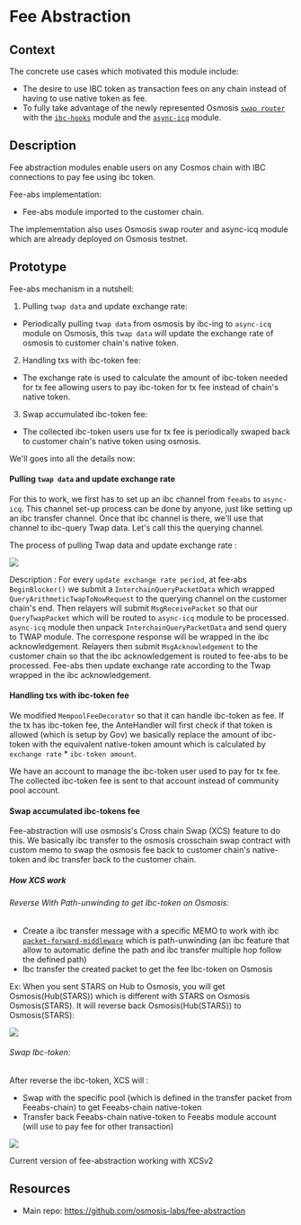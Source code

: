 # Fee Abstraction
## Context 

The concrete use cases which motivated this module include:
 - The desire to use IBC token as transaction fees on any chain instead of having to use native token as fee.
 - To fully take advantage of the newly represented Osmosis [``swap router``](https://github.com/osmosis-labs/osmosis/tree/main/cosmwasm/contracts) with the [``ibc-hooks``](https://github.com/osmosis-labs/osmosis/tree/main/x/ibc-hooks) module and the [``async-icq``](https://github.com/strangelove-ventures/async-icq) module.
 
## Description 

Fee abstraction modules enable users on any Cosmos chain with IBC connections to pay fee using ibc token.

Fee-abs implementation:
 - Fee-abs module imported to the customer chain.

The implememtation also uses Osmosis swap router and async-icq module which are already deployed on Osmosis testnet. 

## Prototype

Fee-abs mechanism in a nutshell:
 1. Pulling `twap data` and update exchange rate: 
 - Periodically pulling `twap data` from osmosis by ibc-ing to `async-icq` module on Osmosis, this `twap data` will update the exchange rate of osmosis to customer chain's native token. 
 2. Handling txs with ibc-token fee: 
 - The exchange rate is used to calculate the amount of ibc-token needed for tx fee allowing users to pay ibc-token for tx fee instead of chain's native token.
 3. Swap accumulated ibc-token fee:
 - The collected ibc-token users use for tx fee is periodically swaped back to customer chain's native token using osmosis.

We'll goes into all the details now:

#### Pulling `twap data` and update exchange rate
For this to work, we first has to set up an ibc channel from `feeabs` to `async-icq`. This channel set-up process can be done by anyone, just like setting up an ibc transfer channel. Once that ibc channel is there, we'll use that channel to ibc-query Twap data. Let's call this the querying channel.

The process of pulling Twap data and update exchange rate :

![](https://i.imgur.com/HJ9a26H.png)

Description :
    For every `update exchange rate period`, at fee-abs `BeginBlocker()` we submit a `InterchainQueryPacketData` which wrapped `QueryArithmeticTwapToNowRequest` to the querying channel on the customer chain's end. Then relayers will submit `MsgReceivePacket` so that our `QueryTwapPacket` which will be routed to `async-icq` module to be processed. `async-icq` module then unpack `InterchainQueryPacketData` and send query to TWAP module. The correspone response will be wrapped in the ibc acknowledgement. Relayers then submit `MsgAcknowledgement` to the customer chain so that the ibc acknowledgement is routed to fee-abs to be processed. Fee-abs then update exchange rate according to the Twap wrapped in the ibc acknowledgement.

#### Handling txs with ibc-token fee
We modified `MempoolFeeDecorator` so that it can handle ibc-token as fee. If the tx has ibc-token fee, the AnteHandler will first check if that token is allowed (which is setup by Gov) we basically replace the amount of ibc-token with the equivalent native-token amount which is calculated by `exchange rate` * `ibc-token amount`.

We have an account to manage the ibc-token user used to pay for tx fee. The collected ibc-token fee is sent to that account instead of community pool account.

#### Swap accumulated ibc-tokens fee
Fee-abstraction will use osmosis's Cross chain Swap (XCS) feature to do this. We basically ibc transfer to the osmosis crosschain swap contract with custom memo to swap the osmosis fee back to customer chain's native-token and ibc transfer back to the customer chain.

##### How XCS work
###### Reverse With Path-unwinding to get Ibc-token on Osmosis:
- Create a ibc transfer message with a specific MEMO to work with ibc [``packet-forward-middleware``](https://github.com/strangelove-ventures/packet-forward-middleware) which is path-unwinding (an ibc feature that allow to automatic define the path and ibc transfer multiple hop follow the defined path)
- Ibc transfer the created packet to get the fee Ibc-token on Osmosis

Ex: When you sent STARS on Hub to Osmosis, you will get Osmosis(Hub(STARS)) which is different with STARS on Osmosis Osmosis(STARS). It will reverse back Osmosis(Hub(STARS)) to Osmosis(STARS):

![](https://i.imgur.com/D1wSrMm.png)

###### Swap Ibc-token:
After reverse the ibc-token, XCS will :
- Swap with the specific pool (which is defined in the transfer packet from Feeabs-chain) to get Feeabs-chain native-token
- Transfer back Feeabs-chain native-token to Feeabs module account (will use to pay fee for other transaction)

![](https://i.imgur.com/YKOK8mr.png)

Current version of fee-abstraction working with XCSv2
## Resources
 - Main repo: https://github.com/osmosis-labs/fee-abstraction
